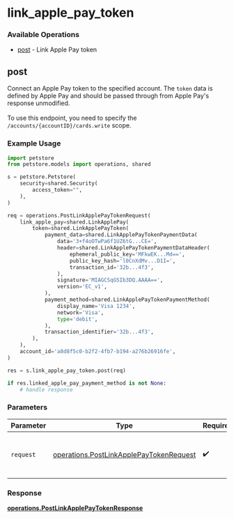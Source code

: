 # link_apple_pay_token

### Available Operations

* [post](#post) - Link Apple Pay token

## post

Connect an Apple Pay token to the specified account.
The `token` data is defined by Apple Pay and should be passed through from Apple Pay's response unmodified.
<br><br> To use this endpoint, you need to specify the `/accounts/{accountID}/cards.write` scope.


### Example Usage

```python
import petstore
from petstore.models import operations, shared

s = petstore.Petstore(
    security=shared.Security(
        access_token="",
    ),
)

req = operations.PostLinkApplePayTokenRequest(
    link_apple_pay=shared.LinkApplePay(
        token=shared.LinkApplePayToken(
            payment_data=shared.LinkApplePayTokenPaymentData(
                data='3+f4oOTwPa6f1UZ6tG...CE=',
                header=shared.LinkApplePayTokenPaymentDataHeader(
                    ephemeral_public_key='MFkwEK...Md==',
                    public_key_hash='l0CnXdMv...D1I=',
                    transaction_id='32b...4f3',
                ),
                signature='MIAGCSqGSIb3DQ.AAAA==',
                version='EC_v1',
            ),
            payment_method=shared.LinkApplePayTokenPaymentMethod(
                display_name='Visa 1234',
                network='Visa',
                type='debit',
            ),
            transaction_identifier='32b...4f3',
        ),
    ),
    account_id='a8d8f5c0-b2f2-4fb7-b194-a276b26916fe',
)

res = s.link_apple_pay_token.post(req)

if res.linked_apple_pay_payment_method is not None:
    # handle response
```

### Parameters

| Parameter                                                                                          | Type                                                                                               | Required                                                                                           | Description                                                                                        |
| -------------------------------------------------------------------------------------------------- | -------------------------------------------------------------------------------------------------- | -------------------------------------------------------------------------------------------------- | -------------------------------------------------------------------------------------------------- |
| `request`                                                                                          | [operations.PostLinkApplePayTokenRequest](../../models/operations/postlinkapplepaytokenrequest.md) | :heavy_check_mark:                                                                                 | The request object to use for the request.                                                         |


### Response

**[operations.PostLinkApplePayTokenResponse](../../models/operations/postlinkapplepaytokenresponse.md)**

